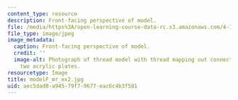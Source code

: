 ```yaml
---
content_type: resource
description: Front-facing perspective of model.
file: /media/https%3A/open-learning-course-data-rc.s3.amazonaws.com/4-111-introduction-to-architecture-environmental-design-spring-2014/aec5dad0a94579f79677eac6c4b3f581_modelF_mr_ex2.jpg
file_type: image/jpeg
image_metadata:
  caption: Front-facing perspective of model.
  credit: ''
  image-alt: Photograph of thread model with thread mapping out connections between
    two acrylic plates.
resourcetype: Image
title: modelF_mr_ex2.jpg
uid: aec5dad0-a945-79f7-9677-eac6c4b3f581
---
```

